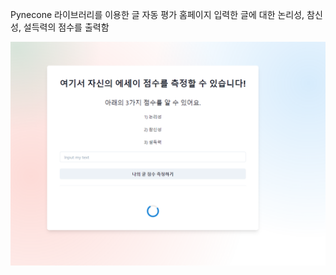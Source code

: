 Pynecone 라이브러리를 이용한 글 자동 평가 홈페이지 
입력한 글에 대한 논리성, 참신성, 설득력의 점수를 출력함



<img src="./관련사진/AES pynecone 홈페이지 .png" >